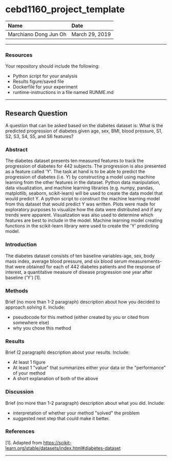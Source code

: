 # cebd1160_project_template

| Name | Date |
|:-------|:---------------|
|Marchiano Dong Jun Oh | March 29, 2019|

-----

### Resources
Your repository should include the following:

- Python script for your analysis
- Results figure/saved file
- Dockerfile for your experiment
- runtime-instructions in a file named RUNME.md

-----

## Research Question

A question that can be asked based on the diabetes dataset is:
What is the predicted progression of diabetes given age, sex, BMI, blood pressure, S1, S2, S3, S4, S5, and S6 features?

### Abstract

The diabetes dataset presents ten measured features to track the progression of diabetes for 442 subjects. The progression is also presented as a feature called 'Y'. The task at hand is to be able to predict the progression of diabetes (i.e. Y) by constructing a model using machine learning from the other features in the dataset. Python data manipulation, data visualization, and machine learning libraries (e.g. numpy, pandas, matplotlib, seaborn, scikit-learn) will be used to create the data model that would predict Y. A python script to construct the machine learning model from this dataset that would predict Y was written. Plots were made for exploratory purposes to visualize how the data were distributed and if any trends were apparent. Visualization was also used to determine which features are best to include in the model. Machine learning model creating functions in the scikit-learn library were used to create the 'Y' predicting model.

### Introduction

The diabetes dataset consists of ten baseline variables-age, sex, body mass index, average blood pressure, and six blood serum measurements- that were obtained for each of 442 diabetes patients and the response of interest, a quantitative measure of disease progression one year after baseline ('Y') [1].

### Methods

Brief (no more than 1-2 paragraph) description about how you decided to approach solving it. Include:

- pseudocode for this method (either created by you or cited from somewhere else)
- why you chose this method

### Results

Brief (2 paragraph) description about your results. Include:

- At least 1 figure
- At least 1 "value" that summarizes either your data or the "performance" of your method
- A short explanation of both of the above

### Discussion
Brief (no more than 1-2 paragraph) description about what you did. Include:

- interpretation of whether your method "solved" the problem
- suggested next step that could make it better.

### References
[1]. Adapted from https://scikit-learn.org/stable/datasets/index.html#diabetes-dataset

-------
